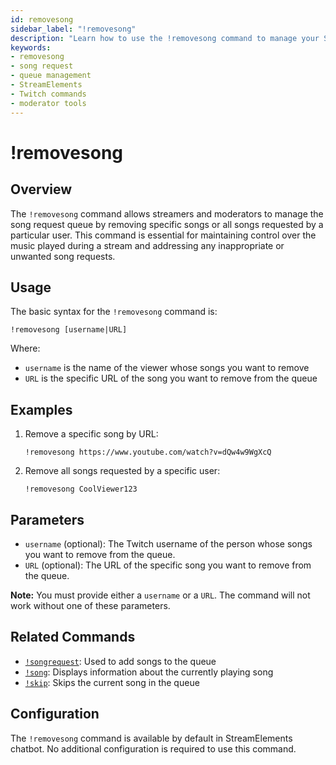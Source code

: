 ```yaml
---
id: removesong
sidebar_label: "!removesong"
description: "Learn how to use the !removesong command to manage your StreamElements song request queue by removing specific songs or all songs from a user."
keywords:
- removesong
- song request
- queue management
- StreamElements
- Twitch commands
- moderator tools
---
```


# !removesong

## Overview

The `!removesong` command allows streamers and moderators to manage the song request queue by removing specific songs or all songs requested by a particular user. This command is essential for maintaining control over the music played during a stream and addressing any inappropriate or unwanted song requests.

## Usage

The basic syntax for the `!removesong` command is:

```
!removesong [username|URL]
```

Where:
- `username` is the name of the viewer whose songs you want to remove
- `URL` is the specific URL of the song you want to remove from the queue

## Examples

1. Remove a specific song by URL:
   ```
   !removesong https://www.youtube.com/watch?v=dQw4w9WgXcQ
   ```

2. Remove all songs requested by a specific user:
   ```
   !removesong CoolViewer123
   ```

## Parameters

- `username` (optional): The Twitch username of the person whose songs you want to remove from the queue.
- `URL` (optional): The URL of the specific song you want to remove from the queue.

**Note:** You must provide either a `username` or a `URL`. The command will not work without one of these parameters.

## Related Commands

- [`!songrequest`](songrequest.md): Used to add songs to the queue
- [`!song`](song.md): Displays information about the currently playing song
- [`!skip`](skip.md): Skips the current song in the queue

## Configuration

The `!removesong` command is available by default in StreamElements chatbot. No additional configuration is required to use this command.
